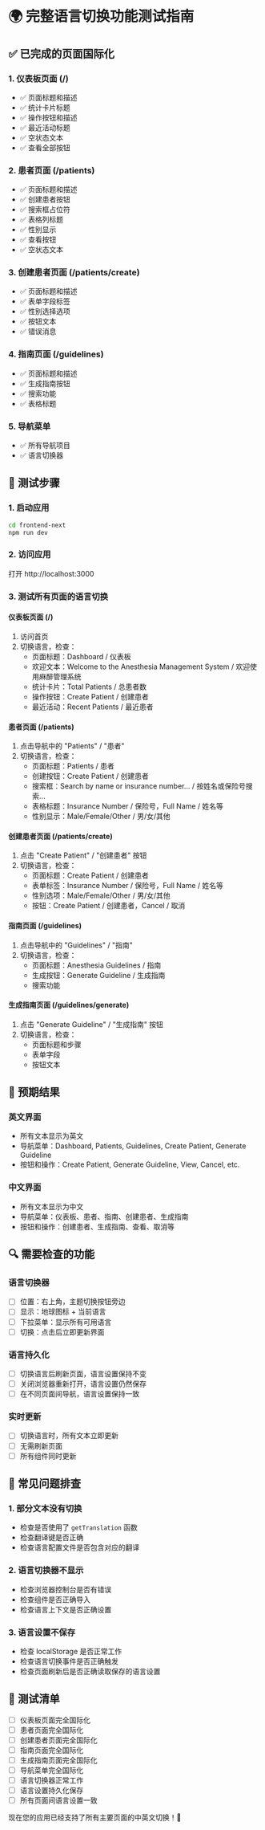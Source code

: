 # 🌍 完整语言切换功能测试指南

## ✅ 已完成的页面国际化

### 1. 仪表板页面 (/)
- ✅ 页面标题和描述
- ✅ 统计卡片标题
- ✅ 操作按钮和描述
- ✅ 最近活动标题
- ✅ 空状态文本
- ✅ 查看全部按钮

### 2. 患者页面 (/patients)
- ✅ 页面标题和描述
- ✅ 创建患者按钮
- ✅ 搜索框占位符
- ✅ 表格列标题
- ✅ 性别显示
- ✅ 查看按钮
- ✅ 空状态文本

### 3. 创建患者页面 (/patients/create)
- ✅ 页面标题和描述
- ✅ 表单字段标签
- ✅ 性别选择选项
- ✅ 按钮文本
- ✅ 错误消息

### 4. 指南页面 (/guidelines)
- ✅ 页面标题和描述
- ✅ 生成指南按钮
- ✅ 搜索功能
- ✅ 表格标题

### 5. 导航菜单
- ✅ 所有导航项目
- ✅ 语言切换器

## 🚀 测试步骤

### 1. 启动应用
```bash
cd frontend-next
npm run dev
```

### 2. 访问应用
打开 http://localhost:3000

### 3. 测试所有页面的语言切换

#### 仪表板页面 (/)
1. 访问首页
2. 切换语言，检查：
   - 页面标题：Dashboard / 仪表板
   - 欢迎文本：Welcome to the Anesthesia Management System / 欢迎使用麻醉管理系统
   - 统计卡片：Total Patients / 总患者数
   - 操作按钮：Create Patient / 创建患者
   - 最近活动：Recent Patients / 最近患者

#### 患者页面 (/patients)
1. 点击导航中的 "Patients" / "患者"
2. 切换语言，检查：
   - 页面标题：Patients / 患者
   - 创建按钮：Create Patient / 创建患者
   - 搜索框：Search by name or insurance number... / 按姓名或保险号搜索...
   - 表格标题：Insurance Number / 保险号，Full Name / 姓名等
   - 性别显示：Male/Female/Other / 男/女/其他

#### 创建患者页面 (/patients/create)
1. 点击 "Create Patient" / "创建患者" 按钮
2. 切换语言，检查：
   - 页面标题：Create Patient / 创建患者
   - 表单标签：Insurance Number / 保险号，Full Name / 姓名等
   - 性别选项：Male/Female/Other / 男/女/其他
   - 按钮：Create Patient / 创建患者，Cancel / 取消

#### 指南页面 (/guidelines)
1. 点击导航中的 "Guidelines" / "指南"
2. 切换语言，检查：
   - 页面标题：Anesthesia Guidelines / 指南
   - 生成按钮：Generate Guideline / 生成指南
   - 搜索功能

#### 生成指南页面 (/guidelines/generate)
1. 点击 "Generate Guideline" / "生成指南" 按钮
2. 切换语言，检查：
   - 页面标题和步骤
   - 表单字段
   - 按钮文本

## 🎯 预期结果

### 英文界面
- 所有文本显示为英文
- 导航菜单：Dashboard, Patients, Guidelines, Create Patient, Generate Guideline
- 按钮和操作：Create Patient, Generate Guideline, View, Cancel, etc.

### 中文界面
- 所有文本显示为中文
- 导航菜单：仪表板、患者、指南、创建患者、生成指南
- 按钮和操作：创建患者、生成指南、查看、取消等

## 🔍 需要检查的功能

### 语言切换器
- [ ] 位置：右上角，主题切换按钮旁边
- [ ] 显示：地球图标 + 当前语言
- [ ] 下拉菜单：显示所有可用语言
- [ ] 切换：点击后立即更新界面

### 语言持久化
- [ ] 切换语言后刷新页面，语言设置保持不变
- [ ] 关闭浏览器重新打开，语言设置仍然保存
- [ ] 在不同页面间导航，语言设置保持一致

### 实时更新
- [ ] 切换语言时，所有文本立即更新
- [ ] 无需刷新页面
- [ ] 所有组件同时更新

## 🐛 常见问题排查

### 1. 部分文本没有切换
- 检查是否使用了 `getTranslation` 函数
- 检查翻译键是否正确
- 检查语言配置文件是否包含对应的翻译

### 2. 语言切换器不显示
- 检查浏览器控制台是否有错误
- 检查组件是否正确导入
- 检查语言上下文是否正确设置

### 3. 语言设置不保存
- 检查 localStorage 是否正常工作
- 检查语言切换事件是否正确触发
- 检查页面刷新后是否正确读取保存的语言设置

## 📝 测试清单

- [ ] 仪表板页面完全国际化
- [ ] 患者页面完全国际化
- [ ] 创建患者页面完全国际化
- [ ] 指南页面完全国际化
- [ ] 生成指南页面完全国际化
- [ ] 导航菜单完全国际化
- [ ] 语言切换器正常工作
- [ ] 语言设置持久化保存
- [ ] 所有页面间语言设置一致

现在您的应用已经支持了所有主要页面的中英文切换！🎉
